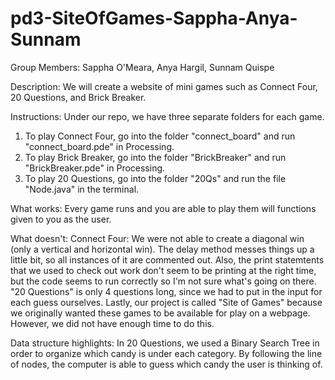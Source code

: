 pd3-SiteOfGames-Sappha-Anya-Sunnam
==================================
Group Members: Sappha O'Meara, Anya Hargil, Sunnam Quispe

Description: We will create a website of mini games such as Connect Four, 20 Questions, and Brick Breaker.

Instructions: Under our repo, we have three separate folders for each game.
1) To play Connect Four, go into the folder "connect_board" and run "connect_board.pde" in Processing.
2) To play Brick Breaker, go into the folder "BrickBreaker" and run "BrickBreaker.pde" in Processing.
3) To play 20 Questions, go into the folder "20Qs" and run the file "Node.java" in the terminal.

What works: Every game runs and you are able to play them will functions given to you as the user. 

What doesn't: Connect Four: We were not able to create a diagonal win (only a vertical and horizontal win). The delay method messes things up a little bit, so all instances of it are commented out. Also, the print statemtents that we used to check out work don't seem to be printing at the right time, but the code seems to run correctly so I'm not sure what's going on there. "20 Questions" is only 4 questions long, since we had to put in the input for each guess ourselves. Lastly, our project is called "Site of Games" because we originally wanted these games to be available for play on a webpage. However, we did not have enough time to do this.

Data structure highlights: In 20 Questions, we used a Binary Search Tree in order to organize which candy is under each category. By following the line of nodes, the computer is able to guess which candy the user is thinking of.
